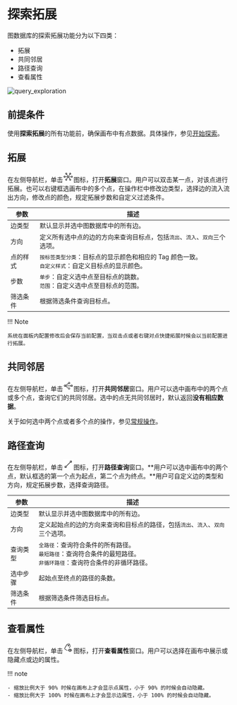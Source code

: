 # 探索拓展

图数据库的探索拓展功能分为以下四类：

- 拓展
- 共同邻居
- 路径查询
- 查看属性

![query_exploration](figs/exploration_query.gif)

## 前提条件

使用**探索拓展**的所有功能前，确保画布中有点数据。具体操作，参见[开始探索](ex-ug-query-exploration.md)。

## 拓展

在左侧导航栏，单击![expand](figs/nav-expand.png)图标，打开**拓展**窗口。用户可以双击某一点，对该点进行拓展。也可以右键框选画布中的多个点，在操作栏中修改边类型，选择边的流入流出方向，修改点的颜色，规定拓展步数和自定义过滤条件。

| 参数     | 描述                                                         |
| -------- | ------------------------------------------------------------ |
| 边类型   | 默认显示并选中图数据库中的所有边。                           |
| 方向     | 定义所有选中点的边的方向来查询目标点，包括`流出`、`流入`、`双向`三个选项。 |
| 点的样式 | `按标签类型分类`：目标点的显示颜色和相应的 Tag 颜色一致。<br />`自定义样式`：自定义目标点的显示颜色。 |
| 步数     | `单步`：自定义选中点至目标点的跳数。<br />`范围`：自定义选中点至目标点的范围。 |
| 筛选条件 | 根据筛选条件查询目标点。                                     |

!!! Note

    系统在面板内配置修改后会保存当前配置，当双击点或者右键对点快捷拓展时候会以当前配置进行拓展。


## 共同邻居

在左侧导航栏，单击![commonneighbor](figs/nav-commonNeighbor.png)图标，打开**共同邻居**窗口。用户可以选中画布中的两个点或多个点，查询它们的共同邻居。选中的点无共同邻居时，默认返回**没有相应数据**。

关于如何选中两个点或者多个点的操作，参见[常规操作](ex-ug-shortcuts.md)。


## 路径查询

在左侧导航栏，单击![findpath](figs/nav-findPath.png)图标，打开**路径查询**窗口。**用户可以选中画布中的两个点，默认框选的第一个点为起点，第二个点为终点。**用户可自定义边的类型和方向，规定拓展步数，选择查询路径。

| 参数     | 描述                                                         |
| -------- | ------------------------------------------------------------ |
| 边类型   | 默认显示并选中图数据库中的所有边。                           |
| 方向     | 定义起始点的边的方向来查询和目标点的路径，包括`流出`、`流入`、`双向`三个选项。 |
| 查询类型 | `全路径`：查询符合条件的所有路径。<br />`最短路径`：查询符合条件的最短路径。<br />`非循环路径`：查询符合条件的非循环路径。 |
| 选中步骤 | 起始点至终点的路径的条数。                                   |
| 筛选条件 | 根据筛选条件筛选目标点。                                     |

## 查看属性

在左侧导航栏，单击![propertyview](figs/nav-propertyView.png)图标，打开**查看属性**窗口。用户可以选择在画布中展示或隐藏点或边的属性。

!!! note

    - 缩放比例大于 90% 时候在画布上才会显示点属性，小于 90% 的时候会自动隐藏。    
    - 缩放比例大于 100% 时候在画布上才会显示边属性，小于 100% 的时候会自动隐藏。
    


